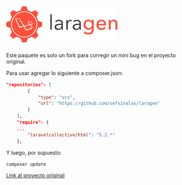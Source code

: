 # <img alt="laragen" src="https://raw.githubusercontent.com/mayconbordin/laragen/master/artwork/logo_h.png" width="300">

Este paquete es solo un fork para corregir un mini bug en el proyecto original.

Para usar agregar lo siguiente a composer.json:

```json
"repositories": [
        {
            "type": "vcs",
            "url": "https://github.com/sefsinalas/laragen"
        }
    ],
    "require": {
	...
        "laravelcollective/html": "5.2.*"
    },
```

Y luego, por supuesto:
```php
composer update
```

[Link al proyecto original](https://github.com/mayconbordin/laragen)

